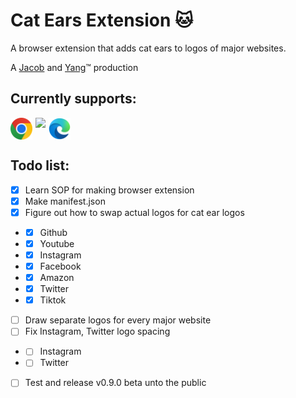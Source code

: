 # Cat Ears Extension 🐱 
A browser extension that adds cat ears to logos of major websites.

A [Jacob](https://github.com/JacobF14) and [Yang](https://github.com/yang-yi-shen)™ production

## Currently supports:

<div style="display: flex; flex-direction: row; gap: 5px;">
<img height="35px" src="https://raw.githubusercontent.com/github/explore/master/topics/chrome/chrome.png">

<img height="35px" src="https://cdn.jsdelivr.net/gh/devicons/devicon/icons/opera/opera-original.svg">

<img height="35px" src="https://raw.githubusercontent.com/github/explore/master/topics/edge/edge.png">
</div>

## Todo list:

- [x] Learn SOP for making browser extension
- [x] Make manifest.json
- [x] Figure out how to swap actual logos for cat ear logos
- - [x] Github
- - [x] Youtube
- - [x] Instagram
- - [x] Facebook
- - [x] Amazon
- - [x] Twitter
- - [x] Tiktok
- [ ] Draw separate logos for every major website
- [ ] Fix Instagram, Twitter logo spacing
- - [ ] Instagram
- - [ ] Twitter
- [ ] Test and release v0.9.0 beta unto the public

